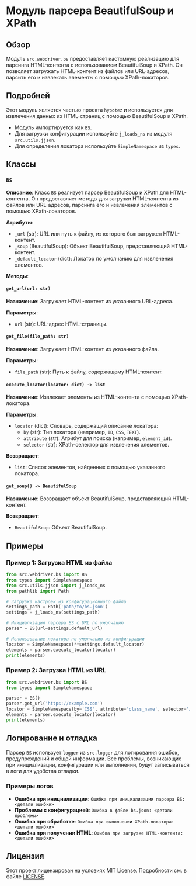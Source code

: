 # Модуль парсера BeautifulSoup и XPath

## Обзор

Модуль `src.webdriver.bs` предоставляет кастомную реализацию для парсинга HTML-контента с использованием BeautifulSoup и XPath. Он позволяет загружать HTML-контент из файлов или URL-адресов, парсить его и извлекать элементы с помощью XPath-локаторов.

## Подробней

Этот модуль является частью проекта `hypotez` и используется для извлечения данных из HTML-страниц с помощью BeautifulSoup и XPath. 

- Модуль импортируется как `BS`.
- Для загрузки конфигурации используйте `j_loads_ns` из модуля `src.utils.jjson`.
- Для определения локатора используйте `SimpleNamespace` из `types`.

## Классы

### `BS`

**Описание**: Класс `BS` реализует парсер BeautifulSoup и XPath для HTML-контента. Он предоставляет методы для загрузки HTML-контента из файлов или URL-адресов, парсинга его и извлечения элементов с помощью XPath-локаторов.

**Атрибуты**:

- `_url` (str): URL или путь к файлу, из которого был загружен HTML-контент.
- `_soup` (BeautifulSoup): Объект BeautifulSoup, представляющий HTML-контент.
- `_default_locator` (dict): Локатор по умолчанию для извлечения элементов.

**Методы**:

#### `get_url(url: str)`

**Назначение**: Загружает HTML-контент из указанного URL-адреса.

**Параметры**:

- `url` (str): URL-адрес HTML-страницы.

#### `get_file(file_path: str)`

**Назначение**: Загружает HTML-контент из указанного файла.

**Параметры**:

- `file_path` (str): Путь к файлу, содержащему HTML-контент.

#### `execute_locator(locator: dict) -> list`

**Назначение**: Извлекает элементы из HTML-контента с помощью XPath-локатора.

**Параметры**:

- `locator` (dict): Словарь, содержащий описание локатора:
    - `by` (str): Тип локатора (например, `ID`, `CSS`, `TEXT`).
    - `attribute` (str): Атрибут для поиска (например, `element_id`).
    - `selector` (str): XPath-селектор для извлечения элементов.

**Возвращает**:

- `list`: Список элементов, найденных с помощью указанного локатора.

#### `get_soup() -> BeautifulSoup`

**Назначение**: Возвращает объект BeautifulSoup, представляющий HTML-контент.

**Возвращает**:

- `BeautifulSoup`: Объект BeautifulSoup.


## Примеры

### Пример 1: Загрузка HTML из файла

```python
from src.webdriver.bs import BS
from types import SimpleNamespace
from src.utils.jjson import j_loads_ns
from pathlib import Path

# Загрузка настроек из конфигурационного файла
settings_path = Path('path/to/bs.json')
settings = j_loads_ns(settings_path)

# Инициализация парсера BS с URL по умолчанию
parser = BS(url=settings.default_url)

# Использование локатора по умолчанию из конфигурации
locator = SimpleNamespace(**settings.default_locator)
elements = parser.execute_locator(locator)
print(elements)
```

### Пример 2: Загрузка HTML из URL

```python
from src.webdriver.bs import BS
from types import SimpleNamespace

parser = BS()
parser.get_url('https://example.com')
locator = SimpleNamespace(by='CSS', attribute='class_name', selector='//*[contains(@class, "class_name")]')
elements = parser.execute_locator(locator)
print(elements)
```

## Логирование и отладка

Парсер `BS` использует `logger` из `src.logger` для логирования ошибок, предупреждений и общей информации. Все проблемы, возникающие при инициализации, конфигурации или выполнении, будут записываться в логи для удобства отладки.

### Примеры логов

- **Ошибка при инициализации**: `Ошибка при инициализации парсера BS: <детали ошибки>`
- **Проблемы с конфигурацией**: `Ошибка в файле bs.json: <детали проблемы>`
- **Ошибка при обработке**: `Ошибка при выполнении XPath-локатора: <детали ошибки>`
- **Ошибка при получении HTML**: `Ошибка при загрузке HTML-контента: <детали ошибки>`

## Лицензия

Этот проект лицензирован на условиях MIT License. Подробности см. в файле [LICENSE](../../LICENSE).